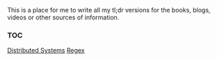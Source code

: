 This is a place for me to write all my tl;dr versions for the books, blogs, videos or other sources of information.

### TOC
[Distributed Systems](distributed_systems/README.md)
[Regex](regex/README.md)